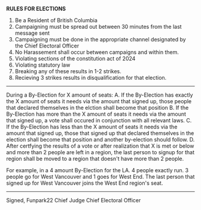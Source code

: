 **RULES FOR ELECTIONS**

1. Be a Resident of British Columbia
2. Campaigning must be spread out between 30 minutes from the last message sent
3. Campaigning must be done in the appropriate channel designated by the Chief Electoral Officer
4. No Harassement shall occur between campaigns and within them.
5. Violating sections of the constitution act of 2024
6. Violating statutory law
7. Breaking any of these results in 1-2 strikes.
8. Recieving 3 strikes results in disqualification for that election.


----

During a By-Election for X amount of seats:
A. If the By-Election has exactly the X amount of seats it needs via the amount that signed up, those people that declared themselves in the elction shall become that position
B. If the By-Election has more than the X amount of seats it needs via the amount that signed up, a vote shall occured in conjunction with all relevant laws.
C. If the By-Election has less than the X amount of seats it needs via the amount that signed up, those that signed up that declared themselves in the election shall become that position and another by-election should follow.
D. After certfying the results of a vote or after realization that X is met or below and more than 2 people are left in a region, the last person to signup for that region shall be moved to a region that doesn't have more than 2 people.

For example, in a 4 amount By-Election for the LA. 4 people exactly run. 3 people go for West Vancouver and 1 goes for West End. The last person that signed up for West Vancouver joins the West End region's seat.

----

Signed, Funpark22
Chief Judge
Chief Electoral Officer
